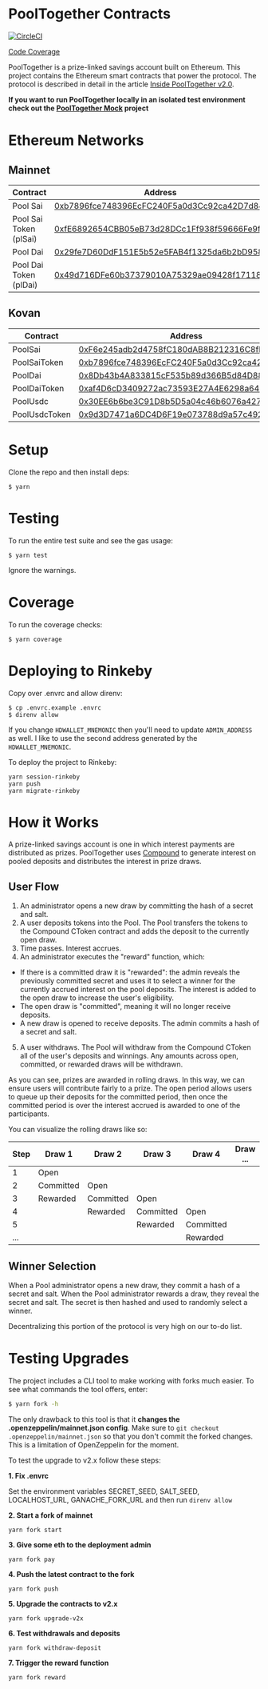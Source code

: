 # PoolTogether Contracts

[![CircleCI](https://circleci.com/gh/pooltogether/pooltogether-contracts.svg?style=svg)](https://circleci.com/gh/pooltogether/pooltogether-contracts)

[Code Coverage](https://v2.coverage.pooltogether.us/)

PoolTogether is a prize-linked savings account built on Ethereum. This project contains the Ethereum smart contracts that power the protocol.  The protocol is described in detail in the article [Inside PoolTogether v2.0](https://medium.com/pooltogether/inside-pooltogether-v2-0-e7d0e1b90a08).

**If you want to run PoolTogether locally in an isolated test environment check out the [PoolTogether Mock](https://github.com/pooltogether/pooltogether-contracts-mock) project**

# Ethereum Networks

## Mainnet

| Contract                | Address |
| -------                 | -------- |
| Pool Sai                | [0xb7896fce748396EcFC240F5a0d3Cc92ca42D7d84](https://etherscan.io/address/0xb7896fce748396EcFC240F5a0d3Cc92ca42D7d84) |
| Pool Sai Token (plSai)  | [0xfE6892654CBB05eB73d28DCc1Ff938f59666Fe9f](https://etherscan.io/address/0xfE6892654CBB05eB73d28DCc1Ff938f59666Fe9f) |
| Pool Dai                | [0x29fe7D60DdF151E5b52e5FAB4f1325da6b2bD958](https://etherscan.io/address/0x29fe7D60DdF151E5b52e5FAB4f1325da6b2bD958) |
| Pool Dai Token (plDai)  | [0x49d716DFe60b37379010A75329ae09428f17118d](https://etherscan.io/address/0x49d716DFe60b37379010A75329ae09428f17118d) |

## Kovan

| Contract      | Address  |
| -------       | -------- |
| PoolSai       | [0xF6e245adb2d4758fC180dAB8B212316C8fBA3c02](https://kovan.etherscan.io/address/0xF6e245adb2d4758fC180dAB8B212316C8fBA3c02) |
| PoolSaiToken  | [0xb7896fce748396EcFC240F5a0d3Cc92ca42D7d84](https://kovan.etherscan.io/address/0xb7896fce748396EcFC240F5a0d3Cc92ca42D7d84) |
| PoolDai       | [0x8Db43b4A833815cF535b89d366B5d84D88e43944](https://kovan.etherscan.io/address/0x8Db43b4A833815cF535b89d366B5d84D88e43944) |
| PoolDaiToken  | [0xaf4D6cD3409272ac73593E27A4E6298a649baECf](https://kovan.etherscan.io/address/0xaf4D6cD3409272ac73593E27A4E6298a649baECf) |
| PoolUsdc      | [0x30EE6b6be3C91D8b5D5a04c46b6076a427256436](https://kovan.etherscan.io/address/0x30EE6b6be3C91D8b5D5a04c46b6076a427256436) |
| PoolUsdcToken | [0x9d3D7471a6DC4D6F19e073788d9a57c492f11Bc1](https://kovan.etherscan.io/address/0x9d3D7471a6DC4D6F19e073788d9a57c492f11Bc1) |

# Setup

Clone the repo and then install deps:

```
$ yarn
```

# Testing

To run the entire test suite and see the gas usage:

```
$ yarn test
```

Ignore the warnings.

# Coverage

To run the coverage checks:

```
$ yarn coverage
```

# Deploying to Rinkeby

Copy over .envrc and allow direnv:

```
$ cp .envrc.example .envrc
$ direnv allow
```

If you change `HDWALLET_MNEMONIC` then you'll need to update `ADMIN_ADDRESS` as well.  I like to use the second address generated by the `HDWALLET_MNEMONIC`.

To deploy the project to Rinkeby:

```
yarn session-rinkeby
yarn push
yarn migrate-rinkeby
```

# How it Works

A prize-linked savings account is one in which interest payments are distributed as prizes.  PoolTogether uses [Compound](https://compound.finance) to generate interest on pooled deposits and distributes the interest in prize draws.

## User Flow

1. An administrator opens a new draw by committing the hash of a secret and salt.
2. A user deposits tokens into the Pool.  The Pool transfers the tokens to the Compound CToken contract and adds the deposit to the currently open draw.
3. Time passes.  Interest accrues.
4. An administrator executes the "reward" function, which:
  - If there is a committed draw it is "rewarded": the admin reveals the previously committed secret and uses it to select a winner for the currently accrued interest on the pool deposits.  The interest is added to the open draw to increase the user's eligibility.
  - The open draw is "committed", meaning it will no longer receive deposits.
  - A new draw is opened to receive deposits.  The admin commits a hash of a secret and salt.
5. A user withdraws.  The Pool will withdraw from the Compound CToken all of the user's deposits and winnings.  Any amounts across open, committed, or rewarded draws will be withdrawn.

As you can see, prizes are awarded in rolling draws.  In this way, we can ensure users will contribute fairly to a prize.  The open period allows users to queue up their deposits for the committed period, then once the committed period is over the interest accrued is awarded to one of the participants.

You can visualize the rolling draws like so:

| Step  | Draw 1    | Draw 2    | Draw 3    | Draw 4    |  Draw ... |
| ----- | ------    | ------    | ------    | ------    | --------- |
| 1     | Open      |           |           |           |           |
| 2     | Committed | Open      |           |           |           |
| 3     | Rewarded  | Committed | Open      |           |           |
| 4     |           | Rewarded  | Committed | Open      |           |
| 5     |           |           | Rewarded  | Committed |           |
| ...   |           |           |           | Rewarded  |           |

## Winner Selection

When a Pool administrator opens a new draw, they commit a hash of a secret and salt.  When the Pool administrator rewards a draw, they reveal the secret and salt.  The secret is then hashed and used to randomly select a winner.

Decentralizing this portion of the protocol is very high on our to-do list.

# Testing Upgrades

The project includes a CLI tool to make working with forks much easier.  To see what commands the tool offers, enter:

```sh
$ yarn fork -h
```

The only drawback to this tool is that it **changes the .openzeppelin/mainnet.json config**.  Make sure to `git checkout .openzeppelin/mainnet.json` so that you don't commit the forked changes.  This is a limitation of OpenZeppelin for the moment.

To test the upgrade to v2.x follow these steps:

**1. Fix .envrc**

Set the environment variables SECRET_SEED, SALT_SEED, LOCALHOST_URL, GANACHE_FORK_URL and then run `direnv allow`

**2. Start a fork of mainnet**

`yarn fork start`

**3. Give some eth to the deployment admin**

`yarn fork pay`

**4. Push the latest contract to the fork**

`yarn fork push`

**5. Upgrade the contracts to v2.x**

`yarn fork upgrade-v2x`

**6. Test withdrawals and deposits**

`yarn fork withdraw-deposit`

**7. Trigger the reward function**

`yarn fork reward`
